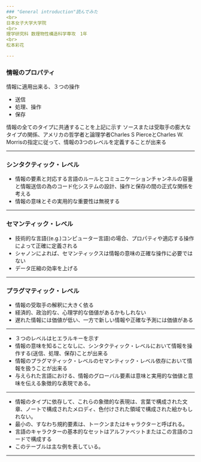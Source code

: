 ```yaml
---
### "General introduction"読んでみた
<br>
日本女子大学大学院
<br>
理学研究科 数理物性構造科学専攻　1年
<br>
松本彩花

---
```

### 情報のプロパティ

情報に適用出来る、３つの操作

- 送信
- 処理、操作
- 保存

情報の全てのタイプに共通することを上記に示す
ソースまたは受取手の膨大なタイプの関係、アメリカの哲学者と論理学者Charles S PierceとCharles W. Morrisの指定に従って、情報の3つのレベルを定義することが出来る

---
### シンタクティック・レベル

- 情報の要素と対応する言語のルールとコミュニケーションチャンネルの容量と情報送信の為のコード化システムの設計、操作と保存の間の正式な関係を考える
- 情報の意味とその実用的な重要性は無視する

---
### セマンティック・レベル

- 技術的な言語((e.g.)コンピューター言語)の場合、プロパティや適応する操作によって正確に定義される
- シャノンによれば、セマンティックスは情報の意味の正確な操作に必要ではない
- データ圧縮の効率を上げる

---
### プラグマティック・レベル
 
- 情報の受取手の解釈に大きく依る
- 経済的、政治的な、心理学的な価値があるかもしれない
- 遅れた情報には価値が低い、一方で新しい情報や正確な予測には価値がある

---

- ３つのレベルはヒエラルキーを示す
- 情報の意味を知ることなしに、シンタクティック・レベルにおいて情報を操作する(送信、処理、保存)ことが出来る
- 情報のプラグマティック・レベルのセマンティック・レベル依存において情報を扱うことが出来る
- 与えられた言語における、情報のグローバル要素は意味と実用的な価値と意味を伝える象徴的な表現である。

---

- 情報のタイプに依存して、これらの象徴的な表現は、言葉で構成された文章、ノートで構成されたメロディ、色付けされた領域で構成された絵かもしれない。
- 最小の、すなわち規約要素は、トークンまたはキャラクターと呼ばれる。
- 言語のキャラクターの基本的なセットはアルファベットまたはこの言語のコードで構成する
- このテーブルは主な例を表している。

---

